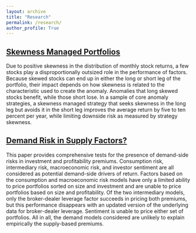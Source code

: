 ```yaml
---
layout: archive
title: "Research"
permalink: /research/
author_profile: True
---
```




<html>
<body>

<h2> <a href="/Skewness_Managed_Portfolios_Draft.pdf" download="Ogden_CV">Skewness Managed Portfolios</a> </h2>
  
<p> Due to positive skewness in the distribution of monthly stock returns, a few stocks play a disproportionally outsized role in the performance of factors. Because skewed stocks can end up in either the long or short leg of the portfolio, their impact depends on how skewness is related to the characteristic used to create the anomaly. Anomalies that long skewed stocks benefit, while those short lose. In a sample of core anomaly strategies, a skewness managed strategy that seeks skewness in the long leg but avoids it in the short leg improves the average return by five to ten percent per year, while limiting downside risk as measured by strategy skewness.</p>

<h2> <a href="/Ogden%20-%20Demand%20risk%20in%20supply%20factors%20(2020).pdf" download="Ogden_CV">Demand Risk in Supply Factors?</a> </h2>
  
<p> This paper provides comprehensive tests for the presence of demand-side risks in investment and profitability premiums. Consumption risk, intermediary risk, macroeconomic risk, and investor sentiment are all considered as potential demand-side drivers of return. Factors based on the consumption and macroeconomic risk models have only a limited ability to price portfolios sorted on size and investment and are unable to price portfolios based on size and profitability. Of the two intermediary models, only the broker-dealer leverage factor succeeds in pricing both premiums, but this performance disappears with an updated version of the underlying data for broker-dealer leverage. Sentiment is unable to price either set of portfolios. All in all, the demand models considered are unlikely to explain empirically the supply-based premiums. </p>
  
</body>
</html> 
